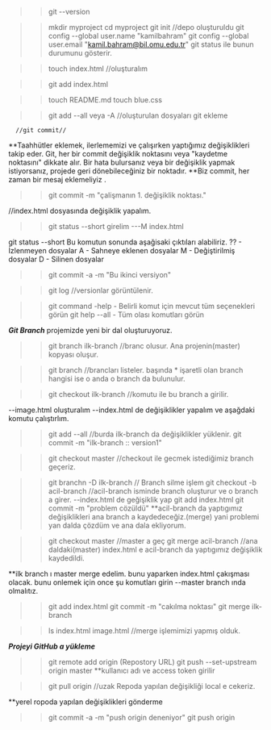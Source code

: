 >>git --version

>>mkdir myproject
>>cd myproject
>>git init //depo oluşturuldu
>>git config --global user.name "kamilbahram"
>>git config --global user.email "kamil.bahram@bil.omu.edu.tr"
>>git status ile bunun durumunu gösterir.

>>touch index.html   //oluşturalım

>>git add index.html

>>touch README.md
>>touch blue.css 

>>git add --all veya -A //oluşturulan dosyaları git ekleme

      //git commit//
**Taahhütler eklemek, ilerlememizi 
ve çalışırken yaptığımız değişiklikleri takip eder.
Git, her bir commit değişiklik noktasını veya "kaydetme 
noktasını" dikkate alır. Bir hata bulursanız veya bir 
değişiklik yapmak istiyorsanız, projede geri dönebileceğiniz 
bir noktadır.
**Biz commit, her zaman bir mesaj eklemeliyiz .

>>git commit -m "çalişmanın 1. değişiklik noktası."


//index.html dosyasında değişiklik yapalım.

>>git status --short     girelim
---M index.html

git status --short Bu komutun sonunda aşağisaki çıktıları
alabiliriz.
?? - İzlenmeyen dosyalar
A - Sahneye eklenen dosyalar
M - Değiştirilmiş dosyalar
D - Silinen dosyalar


>>git commit -a -m "Bu ikinci versiyon"

>>git log   //versionlar görüntülenir.

>>git command -help - Belirli komut için mevcut tüm seçenekleri görün
>>git help --all - Tüm olası komutları görün


 ***Git Branch***
 projemizde yeni bir dal oluşturuyoruz.
 >>git branch ilk-branch   //branc olusur. Ana projenin(master) kopyası oluşur.

 >>git branch  //brancları listeler. başında * işaretli olan branch hangisi ise 
 o anda o branch da bulunulur.

>> git checkout ilk-branch //komutu ile bu branch a girilir.

--image.html oluşturalım
--index.html de değişiklikler yapalım ve aşağdaki komutu çalıştırlım.
>>git add --all  //burda ilk-branch da değişiklikler yüklenir.
>>git commit -m "ilk-branch :: version1"

>>git checkout master //checkout ile gecmek istediğimiz branch geçeriz.

>>git branchn -D ilk-branch // Branch silme işlem 
>>git checkout -b acil-branch //acil-branch isminde branch oluşturur ve o branch a girer.
--index.html de geğişiklik yap
>>git add index.html
>>git commit -m "problem cözüldü"
**acil-branch da yaptıgımız değişiklikleri ana branch a kaydedeceğiz.(merge)
yani problemi yan dalda çözdüm ve ana dala ekliyorum.

>>git checkout master //master a geç 
>>git merge acil-branch //ana daldaki(master) index.html e acil-branch da yaptıgımız değişiklik kaydedildi.

**ilk branch ı master merge edelim.
bunu yaparken index.html çakışması olacak.
bunu onlemek için once şu komutları girin
--master branch ında olmalıtız.
>>git add index.html 
>>git commit -m "cakılma noktası"
>>git merge ilk-branch

>>ls
index.html image.html  //merge işlemimizi yapmış olduk.

***Projeyi GitHub a yükleme***
>>git remote add origin (Repostory URL)
>>git push --set-upstream origin master
**kullanıcı adı ve access token girilir

>>git pull origin //uzak Repoda yapılan değişikliği local e cekeriz.

**yerel ropoda yapılan değişiklikleri gönderme
>>git commit -a -m "push origin deneniyor"
>>git push origin

>>





